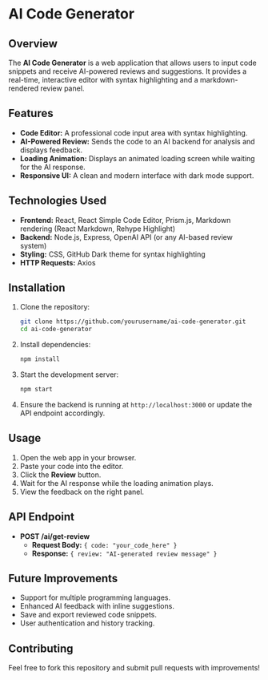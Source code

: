 # AI Code Generator

## Overview
The **AI Code Generator** is a web application that allows users to input code snippets and receive AI-powered reviews and suggestions. It provides a real-time, interactive editor with syntax highlighting and a markdown-rendered review panel.

## Features
- **Code Editor:** A professional code input area with syntax highlighting.
- **AI-Powered Review:** Sends the code to an AI backend for analysis and displays feedback.
- **Loading Animation:** Displays an animated loading screen while waiting for the AI response.
- **Responsive UI:** A clean and modern interface with dark mode support.

## Technologies Used
- **Frontend:** React, React Simple Code Editor, Prism.js, Markdown rendering (React Markdown, Rehype Highlight)
- **Backend:** Node.js, Express, OpenAI API (or any AI-based review system)
- **Styling:** CSS, GitHub Dark theme for syntax highlighting
- **HTTP Requests:** Axios

## Installation
1. Clone the repository:
   ```bash
   git clone https://github.com/yourusername/ai-code-generator.git
   cd ai-code-generator
   ```
2. Install dependencies:
   ```bash
   npm install
   ```
3. Start the development server:
   ```bash
   npm start
   ```
4. Ensure the backend is running at `http://localhost:3000` or update the API endpoint accordingly.

## Usage
1. Open the web app in your browser.
2. Paste your code into the editor.
3. Click the **Review** button.
4. Wait for the AI response while the loading animation plays.
5. View the feedback on the right panel.

## API Endpoint
- **POST /ai/get-review**
  - **Request Body:** `{ code: "your_code_here" }`
  - **Response:** `{ review: "AI-generated review message" }`

## Future Improvements
- Support for multiple programming languages.
- Enhanced AI feedback with inline suggestions.
- Save and export reviewed code snippets.
- User authentication and history tracking.

## Contributing
Feel free to fork this repository and submit pull requests with improvements!


